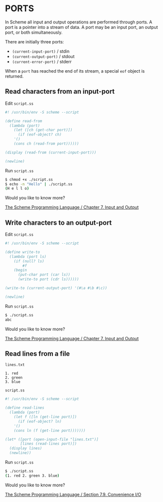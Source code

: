 # PORTS

In Scheme all input and output operations are performed through ports. A port is a pointer into a stream of data. A port may be an input port, an output port, or both simultaneously.

There are initially three ports: 

* `(current-input-port)` / stdin
* `(current-output-port)` / stdout
* `(current-error-port)` / stderr

When a `port` has reached the end of its stream, a special `eof` object is returned.

## Read characters from an input-port

Edit `script.ss`

```scheme
#! /usr/bin/env -S scheme --script

(define read-from
  (lambda (port)
    (let ([ch (get-char port)])
      (if (eof-object? ch)
	'()
	(cons ch (read-from port))))))

(display (read-from (current-input-port)))

(newline)
```

Run `script.ss`

```bash
$ chmod +x ./script.ss
$ echo -n "Hello" | ./script.ss
(H e l l o)
```

Would you like to know more?

[The Scheme Programming Language / Chapter 7. Input and Output](https://www.scheme.com/tspl4/io.html#./io:h0)

## Write characters to an output-port

Edit `script.ss`

```scheme
#! /usr/bin/env -S scheme --script

(define write-to
  (lambda (port ls)
    (if (null? ls)
      	#f
	(begin
	  (put-char port (car ls))
	  (write-to port (cdr ls))))))

(write-to (current-output-port) '(#\a #\b #\c))

(newline)
```

Run `script.ss`

```bash
$ ./script.ss
abc
```

Would you like to know more?

[The Scheme Programming Language / Chapter 7. Input and Output](https://www.scheme.com/tspl4/io.html#./io:h0)

## Read lines from a file

`lines.txt`

```
1. red
2. green
3. blue
```

`script.ss`

```scheme
#! /usr/bin/env -S scheme --script

(define read-lines
  (lambda (port)
    (let f ([ln (get-line port)])
      (if (eof-object? ln)
	'()
	(cons ln (f (get-line port)))))))

(let* ([port (open-input-file "lines.txt")]
       [lines (read-lines port)])
  (display lines)
  (newline))
```

Run `script.ss`

```bash
$ ./script.ss
(1. red 2. green 3. blue)
```

Would you like to know more?

[The Scheme Programming Language / Section 7.9. Convenience I/O](https://www.scheme.com/tspl4/io.html#./io:h9)
